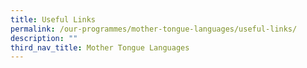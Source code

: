 ```yaml
---
title: Useful Links
permalink: /our-programmes/mother-tongue-languages/useful-links/
description: ""
third_nav_title: Mother Tongue Languages
---
```

